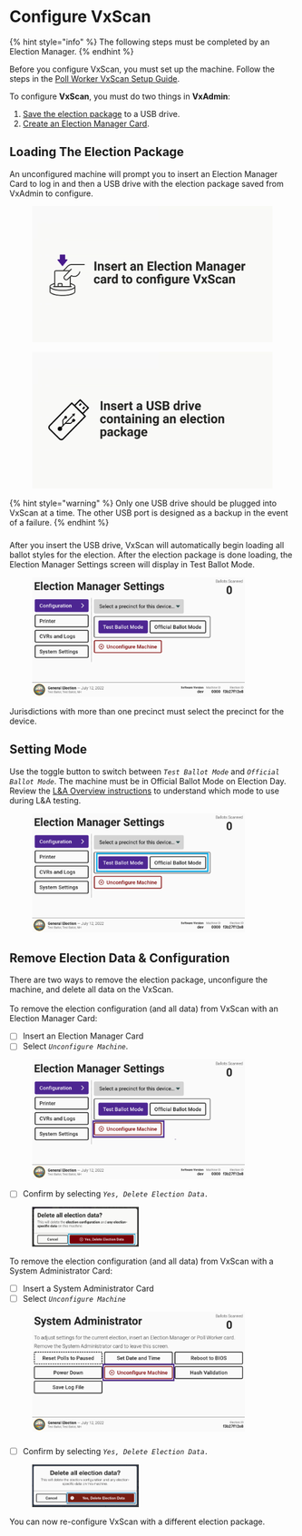 # Configure VxScan

{% hint style="info" %}
The following steps must be completed by an Election Manager.
{% endhint %}

Before you configure VxScan, you must set up the machine. Follow the steps in the [Poll Worker VxScan Setup Guide](../election-day-guides/vxscan-setup.md).

To configure **VxScan**, you must do two things in **VxAdmin**:

1. [Save the election package](../vxadmin-system-setup/save-election-package.md) to a USB drive.
2. [Create an Election Manager Card](../vxadmin-system-setup/programming-cards.md).

## Loading The Election Package

An unconfigured machine will prompt you to insert an Election Manager Card to log in and then a USB drive with the election package saved from VxAdmin to configure.&#x20;

<div>

<figure><img src="../.gitbook/assets/image (153).png" alt=""><figcaption></figcaption></figure>

 

<figure><img src="../.gitbook/assets/image (154).png" alt=""><figcaption></figcaption></figure>

</div>

{% hint style="warning" %}
Only one USB drive should be plugged into VxScan at a time. The other USB port is designed as a backup in the event of a failure.
{% endhint %}

###

###

After you insert the USB drive, VxScan will automatically begin loading all ballot styles for the election. After the election package is done loading, the Election Manager Settings screen will display in Test Ballot Mode.

<figure><img src="../.gitbook/assets/image (34).png" alt="" width="375"><figcaption></figcaption></figure>

Jurisdictions with more than one precinct must select the precinct for the device.&#x20;

## Setting Mode

Use the toggle button to switch between _`Test Ballot Mode`_ and _`Official Ballot Mode`_. The machine must be in Official Ballot Mode on Election Day.  Review the [L\&A Overview instructions](../logic-and-accuracy-pre-election-testing/l-and-a-overview.md) to understand which mode to use during L\&A testing.

<figure><img src="../.gitbook/assets/image (35).png" alt="" width="375"><figcaption></figcaption></figure>

## Remove Election Data & Configuration

There are two ways to remove the election package, unconfigure the machine, and delete all data on the VxScan. \
\
To remove the election configuration (and all data) from VxScan with an Election Manager Card:

* [ ] Insert an Election Manager Card
* [ ] Select _`Unconfigure Machine`_.

<figure><img src="../.gitbook/assets/image (36).png" alt="" width="375"><figcaption></figcaption></figure>

* [ ] Confirm by selecting _`Yes, Delete Election Data.`_

<figure><img src="../.gitbook/assets/image (158).png" alt="" width="188"><figcaption></figcaption></figure>

To remove the election configuration (and all data) from VxScan with a System Administrator Card:

* [ ] Insert a System Administrator Card
* [ ] Select _`Unconfigure Machine`_

<figure><img src="../.gitbook/assets/image (24).png" alt="" width="375"><figcaption></figcaption></figure>

###

* [ ] Confirm by selecting _`Yes, Delete Election Data.`_

<figure><img src="../.gitbook/assets/image (824).png" alt="" width="188"><figcaption></figcaption></figure>

You can now re-configure VxScan with a different election package.
